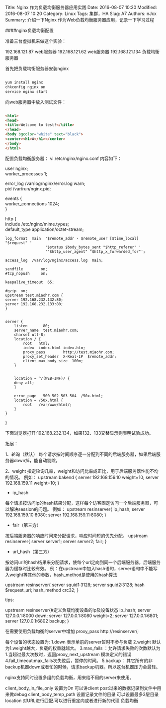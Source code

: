 Title: Nginx 作为负载均衡服务器应用实践
Date: 2016-08-07 10:20
Modified: 2016-08-07 10:20
Category: Linux
Tags: 集群，HA
Slug: A7
Authors: nJcx
Summary: 介绍一下Nginx 作为Web负载均衡服务器应用，记录一下学习过程

####nginx负载均衡配置

准备三台虚拟机来做这个实验：

192.168.121.87        web服务器
192.168.121.62        web服务器
192.168.121.134        负载均衡服务器

首先把负载均衡服务器安装nginx

```bash

yum install nginx  
chkconfig nginx on  
service nginx start

```

向web服务器中放入测试文件：

```html

<html>    
<head>    
<title>Welcome to test!</title>    
</head>    
<body bgcolor="white" text="black">    
<center><h1>A</h1></center>    
</body>    
</html>  

```

配置负载均衡服务器：
vi /etc/nginx/nginx.conf
内容如下：

user  nginx;  
worker_processes  1;  
  
error_log  /var/log/nginx/error.log warn;  
pid        /var/run/nginx.pid;  
  
  
events {  
    worker_connections  1024;  
}  
  
  
http {  
    include       /etc/nginx/mime.types;  
    default_type  application/octet-stream;  
  
    log_format  main  '$remote_addr - $remote_user [$time_local] "$request" '  
                      '$status $body_bytes_sent "$http_referer" '  
                      '"$http_user_agent" "$http_x_forwarded_for"';  
  
    access_log  /var/log/nginx/access.log  main;  
  
    sendfile        on;  
    #tcp_nopush     on;  
  
    keepalive_timeout  65;  
  
    #gzip  on;  
    upstream test.miaohr.com {  
    server 192.168.232.132:80;  
    server 192.168.232.133:80;  
    }  
      
  
    server {     
        listen       80;     
        server_name  test.miaohr.com;     
        charset utf-8;     
        location / {     
            root   html;     
            index  index.html index.htm;     
            proxy_pass        http://test.miaohr.com;     
            proxy_set_header  X-Real-IP  $remote_addr;     
            client_max_body_size  100m;  
        }     
    
    
        location ~ ^/(WEB-INF)/ {      
        deny all;      
        }      
    
        error_page   500 502 503 504  /50x.html;     
        location = /50x.html {     
            root   /var/www/html/;     
        }     
    }     
}  




下面浏览器打开:192.168.232.134，如果132、133交替显示则表明试验成功。

拓展：

1、轮询（默认）
每个请求按时间顺序逐一分配到不同的后端服务器，如果后端服务器down掉，能自动剔除。

2、weight
指定轮询几率，weight和访问比率成正比，用于后端服务器性能不均的情况。
例如：
upstream bakend {
server 192.168.159.10 weight=10;
server 192.168.159.11 weight=10;
}

- ip_hash

每个请求按访问ip的hash结果分配，这样每个访客固定访问一个后端服务器，可以解决session的问题。
例如：
upstream resinserver{
ip_hash;
server 192.168.159.10:8080;
server 192.168.159.11:8080;
}


- fair（第三方）

按后端服务器的响应时间来分配请求，响应时间短的优先分配。
upstream resinserver{
server server1;
server server2;
fair;
}


- url_hash（第三方）

按访问url的hash结果来分配请求，使每个url定向到同一个后端服务器，后端服务器为缓存时比较有效。
例：在upstream中加入hash语句，server语句中不能写入weight等其他的参数，hash_method是使用的hash算法

upstream resinserver{
server squid1:3128;
server squid2:3128;
hash $request_uri;
hash_method crc32;
}

tips:

upstream resinserver{#定义负载均衡设备的Ip及设备状态
ip_hash;
server 127.0.0.1:8000 down;
server 127.0.0.1:8080 weight=2;
server 127.0.0.1:6801;
server 127.0.0.1:6802 backup;
}

在需要使用负载均衡的server中增加
proxy_pass http://resinserver/;


每个设备的状态设置为:
1.down 表示单前的server暂时不参与负载
2.weight 默认为1.weight越大，负载的权重就越大。
3.max_fails ：允许请求失败的次数默认为1.当超过最大次数时，返回proxy_next_upstream 模块定义的错误
4.fail_timeout:max_fails次失败后，暂停的时间。
5.backup： 其它所有的非backup机器down或者忙的时候，请求backup机器。所以这台机器压力会最轻。

nginx支持同时设置多组的负载均衡，用来给不用的server来使用。

client_body_in_file_only 设置为On 可以讲client post过来的数据记录到文件中用来做debug
client_body_temp_path 设置记录文件的目录 可以设置最多3层目录
location 对URL进行匹配.可以进行重定向或者进行新的代理 负载均衡
